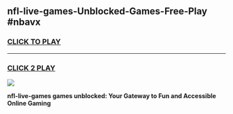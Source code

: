 
## nfl-live-games-Unblocked-Games-Free-Play #nbavx
<h3>
<a href="https://us.freeplayer.one?title=nfl-live-games&ref=9M">CLICK TO PLAY</a></h3>
<hr>

<h3>
<a href="https://us.freeplayer.one?title=nfl-live-games&ref=9M">CLICK 2 PLAY</a>
  
</h3>

<a href="https://us.freeplayer.one?title=nfl-live-games&ref=9M"><img src="https://clearcache.store/games.png"></a>


**nfl-live-games games unblocked: Your Gateway to Fun and Accessible Online Gaming**
